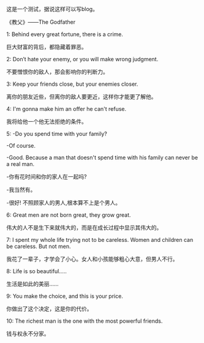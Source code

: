 这是一个测试，据说这样可以写blog。

《教父》——The Godfather

1: Behind every great fortune, there is a crime.

巨大财富的背后，都隐藏着罪恶。

2: Don’t hate your enemy, or you will make wrong judgment.

不要憎恨你的敌人，那会影响你的判断力。

3: Keep your friends close, but your enemies closer.

离你的朋友近些，但离你的敌人要更近，这样你才能更了解他。

4: I'm gonna make him an offer he can't refuse.

我将给他一个他无法拒绝的条件。

5: -Do you spend time with your family?

-Of course.

-Good. Because a man that doesn't spend time with his family can never be a real man.

-你有花时间和你的家人在一起吗?

-我当然有。

-很好! 不照顾家人的男人,根本算不上是个男人。

6: Great men are not born great, they grow great.

伟大的人不是生下来就伟大的，而是在成长过程中显示其伟大的。

7: I spent my whole life trying not to be careless. Women and children can be careless. But not men.

我花了一辈子，才学会了小心。女人和小孩能够粗心大意，但男人不行。

8: Life is so beautiful.....

生活是如此的美丽……

9: You make the choice, and this is your price.

你做出了这个决定，这是你的代价。

10: The richest man is the one with the most powerful friends.

钱与权永不分家。